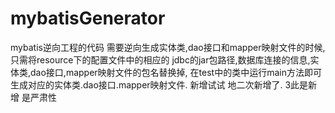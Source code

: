# mybatisGenerator
mybatis逆向工程的代码
需要逆向生成实体类,dao接口和mapper映射文件的时候,只需将resource下的配置文件中的相应的
jdbc的jar包路径,数据库连接的信息,实体类,dao接口,mapper映射文件的包名替换掉,
在test中的类中运行main方法即可生成对应的实体类.dao接口.mapper映射文件.
新增试试
地二次新增了.
3此是新增
是严肃性
